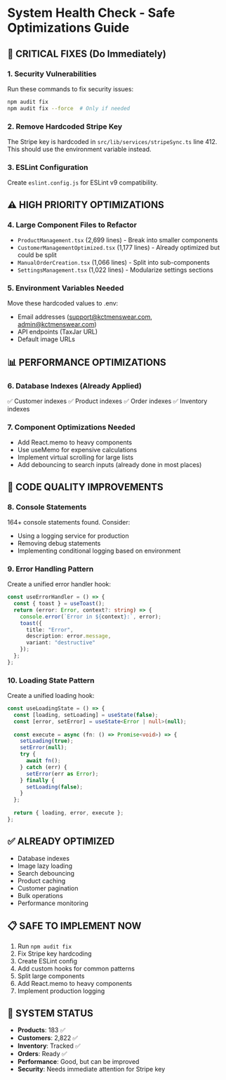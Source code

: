 # System Health Check - Safe Optimizations Guide

## 🚨 CRITICAL FIXES (Do Immediately)

### 1. Security Vulnerabilities
Run these commands to fix security issues:
```bash
npm audit fix
npm audit fix --force  # Only if needed
```

### 2. Remove Hardcoded Stripe Key
The Stripe key is hardcoded in `src/lib/services/stripeSync.ts` line 412.
This should use the environment variable instead.

### 3. ESLint Configuration
Create `eslint.config.js` for ESLint v9 compatibility.

## ⚠️ HIGH PRIORITY OPTIMIZATIONS

### 4. Large Component Files to Refactor
- `ProductManagement.tsx` (2,699 lines) - Break into smaller components
- `CustomerManagementOptimized.tsx` (1,177 lines) - Already optimized but could be split
- `ManualOrderCreation.tsx` (1,066 lines) - Split into sub-components
- `SettingsManagement.tsx` (1,022 lines) - Modularize settings sections

### 5. Environment Variables Needed
Move these hardcoded values to .env:
- Email addresses (support@kctmenswear.com, admin@kctmenswear.com)
- API endpoints (TaxJar URL)
- Default image URLs

## 📊 PERFORMANCE OPTIMIZATIONS

### 6. Database Indexes (Already Applied)
✅ Customer indexes
✅ Product indexes
✅ Order indexes
✅ Inventory indexes

### 7. Component Optimizations Needed
- Add React.memo to heavy components
- Use useMemo for expensive calculations
- Implement virtual scrolling for large lists
- Add debouncing to search inputs (already done in most places)

## 🔧 CODE QUALITY IMPROVEMENTS

### 8. Console Statements
164+ console statements found. Consider:
- Using a logging service for production
- Removing debug statements
- Implementing conditional logging based on environment

### 9. Error Handling Pattern
Create a unified error handler hook:
```typescript
const useErrorHandler = () => {
  const { toast } = useToast();
  return (error: Error, context?: string) => {
    console.error(`Error in ${context}:`, error);
    toast({
      title: "Error",
      description: error.message,
      variant: "destructive"
    });
  };
};
```

### 10. Loading State Pattern
Create a unified loading hook:
```typescript
const useLoadingState = () => {
  const [loading, setLoading] = useState(false);
  const [error, setError] = useState<Error | null>(null);
  
  const execute = async (fn: () => Promise<void>) => {
    setLoading(true);
    setError(null);
    try {
      await fn();
    } catch (err) {
      setError(err as Error);
    } finally {
      setLoading(false);
    }
  };
  
  return { loading, error, execute };
};
```

## ✅ ALREADY OPTIMIZED
- Database indexes
- Image lazy loading
- Search debouncing
- Product caching
- Customer pagination
- Bulk operations
- Performance monitoring

## 📋 SAFE TO IMPLEMENT NOW
1. Run `npm audit fix`
2. Fix Stripe key hardcoding
3. Create ESLint config
4. Add custom hooks for common patterns
5. Split large components
6. Add React.memo to heavy components
7. Implement production logging

## 🚀 SYSTEM STATUS
- **Products**: 183 ✅
- **Customers**: 2,822 ✅
- **Inventory**: Tracked ✅
- **Orders**: Ready ✅
- **Performance**: Good, but can be improved
- **Security**: Needs immediate attention for Stripe key